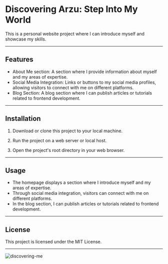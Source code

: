 # Discovering Arzu: Step Into My World

This is a personal website project where I can introduce myself and showcase my skills.

---

## Features


- About Me section: A section where I provide information about myself and my areas of expertise.
- Social Media Integration: Links or buttons to my social media profiles, allowing visitors to connect with me on different platforms.
- Blog Section: A blog section where I can publish articles or tutorials related to frontend development.

---


## Installation

1. Download or clone this project to your local machine.

2. Run the project on a web server or local host.

3. Open the project's root directory in your web browser.

---


## Usage

- The homepage displays a section where I introduce myself and my areas of expertise.
- Through social media integration, visitors can connect with me on different platforms.
- In the blog section, I can publish articles or tutorials related to frontend development.

---


## License

This project is licensed under the MIT License.

---

![discovering-me](https://github.com/arzucaner/discovering-me/assets/108270415/45066242-3b86-4ee9-89b3-da8942069013)

